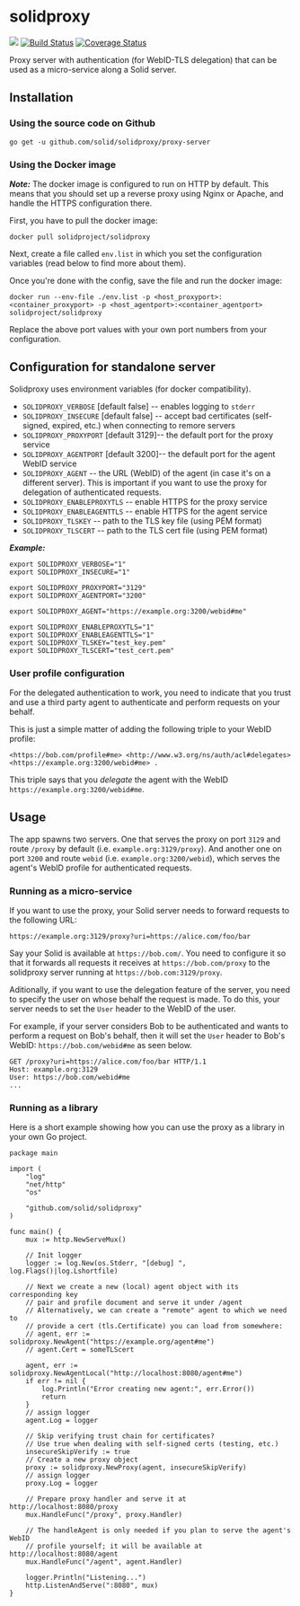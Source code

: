 # solidproxy

[![](https://img.shields.io/badge/project-Solid-7C4DFF.svg?style=flat-square)](https://github.com/solid/solid)
[![Build Status](https://travis-ci.org/solid/solidproxy.svg?branch=master)](https://travis-ci.org/solid/solidproxy)
[![Coverage Status](https://coveralls.io/repos/github/solid/solidproxy/badge.svg?branch=master)](https://coveralls.io/github/solid/solidproxy?branch=master)

Proxy server with authentication (for WebID-TLS delegation) that can be used as a micro-service along a Solid server.

## Installation

### Using the source code on Github

`go get -u github.com/solid/solidproxy/proxy-server`

### Using the Docker image

***Note:*** The docker image is configured to run on HTTP by default. This means that you should set up a reverse proxy using Nginx or Apache, and handle the HTTPS configuration there.

First, you have to pull the docker image:

	docker pull solidproject/solidproxy

Next, create a file called `env.list` in which you set the configuration variables (read below to find more about them).

Once you're done with the config, save the file and run the docker image:

	docker run --env-file ./env.list -p <host_proxyport>:<container_proxyport> -p <host_agentport>:<container_agentport> solidproject/solidproxy

Replace the above port values with your own port numbers from your configuration.

## Configuration for standalone server

Solidproxy uses environment variables (for docker compatibility).

* `SOLIDPROXY_VERBOSE` [default false] -- enables logging to `stderr`
* `SOLIDPROXY_INSECURE` [default false] -- accept bad certificates (self-signed, expired, etc.) when connecting to remore servers
* `SOLIDPROXY_PROXYPORT` [default 3129]-- the default port for the proxy service
* `SOLIDPROXY_AGENTPORT` [default 3200]-- the default port for the agent WebID service
* `SOLIDPROXY_AGENT` -- the URL (WebID) of the agent (in case it's on a different server). This is important if you want to use the proxy for delegation of authenticated requests.
* `SOLIDPROXY_ENABLEPROXYTLS` -- enable HTTPS for the proxy service
* `SOLIDPROXY_ENABLEAGENTTLS` -- enable HTTPS for the agent service
* `SOLIDPROXY_TLSKEY` -- path to the TLS key file (using PEM format)
* `SOLIDPROXY_TLSCERT` -- path to the TLS cert file (using PEM format)

***Example:***

```
export SOLIDPROXY_VERBOSE="1"
export SOLIDPROXY_INSECURE="1"

export SOLIDPROXY_PROXYPORT="3129"
export SOLIDPROXY_AGENTPORT="3200"

export SOLIDPROXY_AGENT="https://example.org:3200/webid#me"

export SOLIDPROXY_ENABLEPROXYTLS="1"
export SOLIDPROXY_ENABLEAGENTTLS="1"
export SOLIDPROXY_TLSKEY="test_key.pem"
export SOLIDPROXY_TLSCERT="test_cert.pem"
```

### User profile configuration

For the delegated authentication to work, you need to indicate that you trust and use a third party agent to authenticate and perform requests on your behalf.

This is just a simple matter of adding the following triple to your WebID profile:

```
<https://bob.com/profile#me> <http://www.w3.org/ns/auth/acl#delegates> <https://example.org:3200/webid#me> .
```

This triple says that you *delegate* the agent with the WebID `https://example.org:3200/webid#me`.

## Usage

The app spawns two servers. One that serves the proxy on port `3129` and route `/proxy` by default (i.e. `example.org:3129/proxy`). And another one on port `3200` and route `webid` (i.e. `example.org:3200/webid`), which serves the agent's WebID profile for authenticated requests.

### Running as a micro-service

If you want to use the proxy, your Solid server needs to forward requests to the following URL:

`https://example.org:3129/proxy?uri=https://alice.com/foo/bar`

Say your Solid is available at `https://bob.com/`. You need to configure it so that it forwards all requests it receives at `https://bob.com/proxy` to the solidproxy server running at `https://bob.com:3129/proxy`.

Aditionally, if you want to use the delegation feature of the server, you need to specify the user on whose behalf the request is made. To do this, your server needs to set the `User` header to the WebID of the user.

For example, if your server considers Bob to be authenticated and wants to perform a request on Bob's behalf, then it will set the `User` header to Bob's WebID: `https://bob.com/webid#me` as seen below.

```
GET /proxy?uri=https://alice.com/foo/bar HTTP/1.1
Host: example.org:3129
User: https://bob.com/webid#me
...
```

### Running as a library

Here is a short example showing how you can use the proxy as a library in your own Go project.

```golang
package main

import (
	"log"
	"net/http"
	"os"

	"github.com/solid/solidproxy"
)

func main() {
	mux := http.NewServeMux()

	// Init logger
	logger := log.New(os.Stderr, "[debug] ", log.Flags()|log.Lshortfile)

	// Next we create a new (local) agent object with its corresponding key
	// pair and profile document and serve it under /agent
	// Alternatively, we can create a "remote" agent to which we need to 
	// provide a cert (tls.Certificate) you can load from somewhere:
	// agent, err := solidproxy.NewAgent("https://example.org/agent#me")
	// agent.Cert = someTLScert
	
	agent, err := solidproxy.NewAgentLocal("http://localhost:8080/agent#me")
	if err != nil {
		log.Println("Error creating new agent:", err.Error())
		return
	}
	// assign logger
	agent.Log = logger
	
	// Skip verifying trust chain for certificates?
	// Use true when dealing with self-signed certs (testing, etc.)
	insecureSkipVerify := true
	// Create a new proxy object
	proxy := solidproxy.NewProxy(agent, insecureSkipVerify)
	// assign logger
	proxy.Log = logger

	// Prepare proxy handler and serve it at http://localhost:8080/proxy
	mux.HandleFunc("/proxy", proxy.Handler) 

	// The handleAgent is only needed if you plan to serve the agent's WebID
	// profile yourself; it will be available at http://localhost:8080/agent
	mux.HandleFunc("/agent", agent.Handler) 

	logger.Println("Listening...")
	http.ListenAndServe(":8080", mux)
}
```